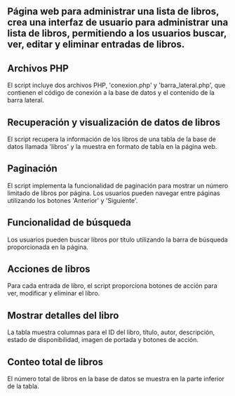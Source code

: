 ## Página web para administrar una lista de libros, crea una interfaz de usuario para administrar una lista de libros, permitiendo a los usuarios buscar, ver, editar y eliminar entradas de libros.

## Archivos PHP

El script incluye dos archivos PHP, 'conexion.php' y 'barra_lateral.php', que contienen el código de conexión a la base de datos y el contenido de la barra lateral.

## Recuperación y visualización de datos de libros

El script recupera la información de los libros de una tabla de la base de datos llamada 'libros' y la muestra en formato de tabla en la página web.

## Paginación

El script implementa la funcionalidad de paginación para mostrar un número limitado de libros por página. Los usuarios pueden navegar entre páginas utilizando los botones 'Anterior' y 'Siguiente'.

## Funcionalidad de búsqueda

Los usuarios pueden buscar libros por título utilizando la barra de búsqueda proporcionada en la página.

## Acciones de libros

Para cada entrada de libro, el script proporciona botones de acción para ver, modificar y eliminar el libro.

## Mostrar detalles del libro

La tabla muestra columnas para el ID del libro, título, autor, descripción, estado de disponibilidad, imagen de portada y botones de acción.
 
## Conteo total de libros

El número total de libros en la base de datos se muestra en la parte inferior de la tabla.
